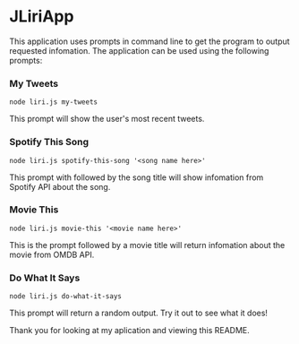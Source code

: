 # JLiriApp
This application uses prompts in command line to get the program to output requested infomation.
The application can be used using the following prompts:

### My Tweets

```
node liri.js my-tweets
```
This prompt will show the user's most recent tweets.

### Spotify This Song

```
node liri.js spotify-this-song '<song name here>'
```
This prompt with followed by the song title will show infomation from Spotify API about the song.

### Movie This

```
node liri.js movie-this '<movie name here>'
```
This is the prompt followed by a movie title will return infomation about the movie from OMDB API.

### Do What It Says

```
node liri.js do-what-it-says
```
This prompt will return a random output.  Try it out to see what it does!

Thank you for looking at my aplication and viewing this README. 
